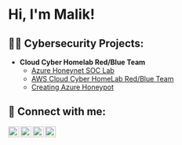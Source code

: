 <h1>Hi, I'm Malik! 

<h2>👨‍💻 Cybersecurity Projects:</h2>

- <b>Cloud Cyber Homelab Red/Blue Team</b>
  - [Azure Honeynet SOC Lab](https://github.com/MalikCyberDaily/Azure-Honeynet-SOC)
  - [AWS Cloud Cyber HomeLab Red/Blue Team](https://github.com/MalikCyberDaily/CyberHomeLab/tree/main)
  - [Creating Azure Honeypot](https://github.com/MalikCyberDaily/Creating-Azure-Honeypot/tree/main)



<h2> 🤳 Connect with me:</h2>

[<img align="left" alt="Malik | LinkedIn" width="22px" src="https://cdn.jsdelivr.net/npm/simple-icons@v3/icons/linkedin.svg" />][linkedin]
[<img align="left" alt="Malik | YouTube" width="22px" src="https://cdn.jsdelivr.net/npm/simple-icons@v3/icons/youtube.svg" />][youtube]
[<img align="left" alt="Malik | Twitter" width="22px" src="https://cdn.jsdelivr.net/npm/simple-icons@v3/icons/twitter.svg" />][twitter]
[<img align="left" alt="Malik | Instagram" width="22px" src="https://cdn.jsdelivr.net/npm/simple-icons@v3/icons/instagram.svg" />][instagram]

[twitter]: https://twitter.com
[youtube]: https://www.youtube.com
[instagram]: https://www.instagram.com
[linkedin]: https://www.linkedin.com/in/maliktambweibarra/

<!--
**whosnelson/whosnelson** is a ✨ _special_ ✨ repository because its `README.md` (this file) appears on your GitHub profile.

Here are some ideas to get you started:

- 🔭 I’m currently working on ...
- 🌱 I’m currently learning ...
- 👯 I’m looking to collaborate on ...
- 🤔 I’m looking for help with ...
- 💬 Ask me about ...
- 📫 How to reach me: ...
- 😄 Pronouns: ...
- ⚡ Fun fact: ...
-->
